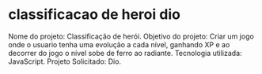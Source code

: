 # classificacao de heroi dio


Nome do projeto: Classificação de herói.
Objetivo do projeto: Criar um jogo onde o usuario tenha uma evolução a cada nível, ganhando XP e ao decorrer do jogo o nível sobe de ferro ao radiante. 
Tecnologia utilizada: JavaScript.
Projeto Solicitado: Dio. 

